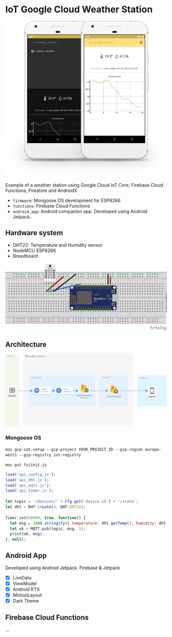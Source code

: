 # IoT Google Cloud Weather Station

<img src="./android_app/assets/screenshot.png" width="720">

Example of a weather station using Google Cloud IoT Core, Firebase Cloud Functions, Firestore and AndroidX

- ```firmware```: Mongoose OS development for ESP8266
- ```functions```: Firebase Cloud Functions 
- ```android_app```: Android companion app. Developed using Android Jetpack.

## Hardware system

- DHT22: Temperature and Humidity sensor
- NodeMCU ESP8266
- Breadboard

<img src="./screenshots/sketch.png" width="720">

## Architecture

<img src="./screenshots/architecture.svg?sanitize=true" width="820">

### Mongoose OS

```mos gcp-iot-setup --gcp-project YOUR_PROJECT_ID --gcp-region europe-west1 --gcp-registry iot-registry```

```mos put fs/init.js```

```javascript
load('api_config.js');
load('api_dht.js');
load('api_mqtt.js');
load('api_timer.js');

let topic = '/devices/' + Cfg.get('device.id') + '/state';
let dht = DHT.create(4, DHT.DHT22);

Timer.set(50000, true, function() {
  let msg = JSON.stringify({ temperature: dht.getTemp(), humidity: dht.getHumidity() });
  let ok = MQTT.pub(topic, msg, 1);
  print(ok, msg);
}, null);
```

## Android App

Developed using Android Jetpack. Firebase & Jetpack
- [x] LiveData
- [x] ViewModel
- [x] Android KTX
- [x] MotionLayout
- [x] Dark Theme

## Firebase Cloud Functions

...
